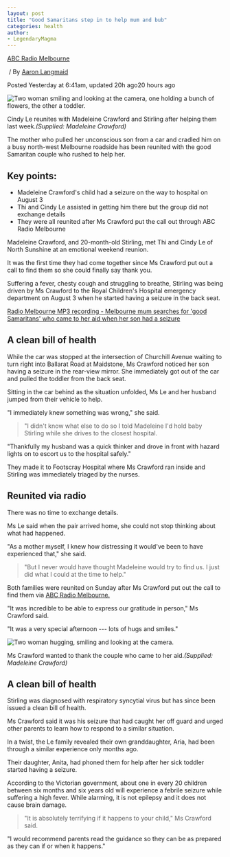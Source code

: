 ```yaml
---
layout: post
title: "Good Samaritans step in to help mum and bub"
categories: health
author:
- LegendaryMagma
---
```




[ABC Radio Melbourne](https://www.abc.net.au/melbourne)

 / By [Aaron Langmaid](https://www.abc.net.au/radionational/programs/breakfast/aaron-langmaid/3169700)

Posted Yesterday at 6:41am, updated 20h ago20 hours ago

![Two woman smiling and looking at the camera, one holding a bunch of flowers, the other a toddler.](https://live-production.wcms.abc-cdn.net.au/9a51aad4d1e903f46b0e989984ab0ba0?impolicy=wcms_crop_resize&cropH=750&cropW=1125&xPos=0&yPos=323&width=862&height=575)

Cindy Le reunites with Madeleine Crawford and Stirling after helping them last week.*(Supplied: Madeleine Crawford)*

The mother who pulled her unconscious son from a car and cradled him on a busy north-west Melbourne roadside has been reunited with the good Samaritan couple who rushed to help her.

Key points:
-----------

-   Madeleine Crawford's child had a seizure on the way to hospital on August 3
-   Thi and Cindy Le assisted in getting him there but the group did not exchange details
-   They were all reunited after Ms Crawford put the call out through ABC Radio Melbourne

Madeleine Crawford, and 20-month-old Stirling, met Thi and Cindy Le of North Sunshine at an emotional weekend reunion.

It was the first time they had come together since Ms Crawford put out a call to find them so she could finally say thank you.

Suffering a fever, chesty cough and struggling to breathe, Stirling was being driven by Ms Crawford to the Royal Children's Hospital emergency department on August 3 when he started having a seizure in the back seat.


[Radio Melbourne MP3 recording - Melbourne mum searches for 'good Samaritans' who came to her aid when her son had a seizure](https://abcmedia.akamaized.net/radio/local_melbourne/audio/202208/abf-2022-08-05-melbourne-mum-searches-for-good-samaritans.mp3)

A clean bill of health
----------------------

While the car was stopped at the intersection of Churchill Avenue waiting to turn right into Ballarat Road at Maidstone, Ms Crawford noticed her son having a seizure in the rear-view mirror. She immediately got out of the car and pulled the toddler from the back seat.

Sitting in the car behind as the situation unfolded, Ms Le and her husband jumped from their vehicle to help.

"I immediately knew something was wrong," she said.

> "I didn't know what else to do so I told Madeleine I'd hold baby Stirling while she drives to the closest hospital.

"Thankfully my husband was a quick thinker and drove in front with hazard lights on to escort us to the hospital safely."

They made it to Footscray Hospital where Ms Crawford ran inside and Stirling was immediately triaged by the nurses.

Reunited via radio
------------------

There was no time to exchange details.

Ms Le said when the pair arrived home, she could not stop thinking about what had happened.

"As a mother myself, I knew how distressing it would've been to have experienced that," she said.

> "But I never would have thought Madeleine would try to find us. I just did what I could at the time to help."

Both families were reunited on Sunday after Ms Crawford put out the call to find them via [ABC Radio Melbourne.](https://www.abc.net.au/melbourne)

"It was incredible to be able to express our gratitude in person," Ms Crawford said.

"It was a very special afternoon --- lots of hugs and smiles."

![Two woman hugging, smiling and looking at the camera.](https://live-production.wcms.abc-cdn.net.au/74a9c088271e0e675d48bff8ae48777d?impolicy=wcms_crop_resize&cropH=673&cropW=1009&xPos=0&yPos=18&width=862&height=575)

Ms Crawford wanted to thank the couple who came to her aid.*(Supplied: Madeleine Crawford)*

A clean bill of health
----------------------

Stirling was diagnosed with respiratory syncytial virus but has since been issued a clean bill of health.

Ms Crawford said it was his seizure that had caught her off guard and urged other parents to learn how to respond to a similar situation.

In a twist, the Le family revealed their own granddaughter, Aria, had been through a similar experience only months ago.

Their daughter, Anita, had phoned them for help after her sick toddler started having a seizure.

According to the Victorian government, about one in every 20 children between six months and six years old will experience a febrile seizure while suffering a high fever. While alarming, it is not epilepsy and it does not cause brain damage. 

> "It is absolutely terrifying if it happens to your child," Ms Crawford said.

"I would recommend parents read the guidance so they can be as prepared as they can if or when it happens."



